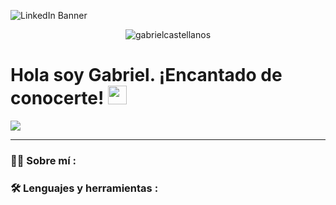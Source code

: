 
![LinkedIn Banner](https://github.com/user-attachments/assets/10230a8f-b571-4368-8266-0e330981b9a6)

<p align="center"> <img src="https://komarev.com/ghpvc/?username=gabrielcastellanos&label=Profile%20views&color=0e75b6&style=flat" alt="gabrielcastellanos" /> </p>

<h1>
  Hola soy Gabriel. ¡Encantado de conocerte!
  <img decoding="async" src="https://media.giphy.com/media/hvRJCLFzcasrR4ia7z/giphy.gif" width="30px"/>
</h1>


[![](https://img.shields.io/badge/LinkedIn-0077B5?style=for-the-badge&logo=linkedin&logoColor=white)](https://www.linkedin.com/in/gabriel-castellanos-a6a88a1b4/)

  ---
 <div id="header" align="left">

### :man_technologist: Sobre mí :


### :hammer_and_wrench: Lenguajes y herramientas :
<!--
- 🔭 I’m currently working on my professional development
- 🌱 I’m currently learning ...
- 👯 I’m looking to collaborate on ...
- 🤔 I’m looking for help with ...
- 💬 Ask me about ...
- 📫 How to reach me: ...
- 😄 Pronouns: ...
- ⚡ Fun fact: ...
-->
